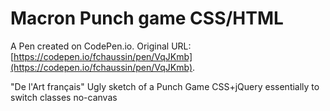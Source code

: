 # Macron Punch game CSS/HTML

A Pen created on CodePen.io. Original URL: [https://codepen.io/fchaussin/pen/VqJKmb](https://codepen.io/fchaussin/pen/VqJKmb).

"De l'Art français"
Ugly sketch of a Punch Game
CSS+jQuery essentially to switch classes
no-canvas
